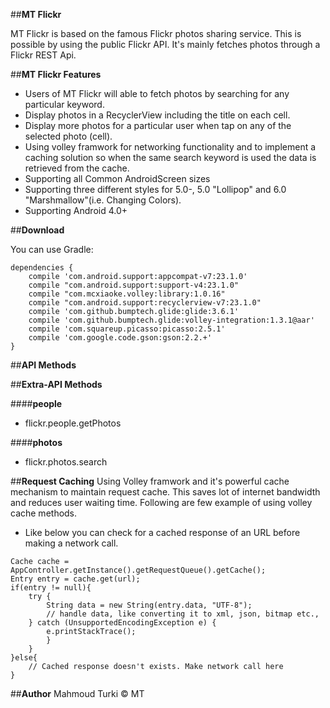 ##**MT Flickr**

MT Flickr is based on the famous Flickr photos sharing service. This is possible by using the public Flickr API. 
It's mainly fetches photos through a Flickr REST Api. 

##**MT Flickr Features**

* Users of MT Flickr will able to fetch photos by searching for any particular keyword.
* Display photos in a RecyclerView including the title on each cell.
* Display more photos for a particular user when tap on any of the selected photo (cell). 
* Using volley framwork for networking functionality and to implement a caching solution so when the same search keyword is used the data is retrieved from the cache.
* Supporting all Common AndroidScreen sizes 
* Supporting three different styles for 5.0-, 5.0 "Lollipop" and 6.0 "Marshmallow"(i.e. Changing Colors). 
* Supporting Android 4.0+

##**Download**

You can use Gradle:
```
dependencies {
    compile 'com.android.support:appcompat-v7:23.1.0'
    compile "com.android.support:support-v4:23.1.0"
    compile "com.mcxiaoke.volley:library:1.0.16"
    compile "com.android.support:recyclerview-v7:23.1.0"
    compile 'com.github.bumptech.glide:glide:3.6.1'
    compile 'com.github.bumptech.glide:volley-integration:1.3.1@aar'
    compile 'com.squareup.picasso:picasso:2.5.1'
    compile 'com.google.code.gson:gson:2.2.+'
}
```

##**API Methods**

##**Extra-API Methods**

####**people**
* flickr.people.getPhotos

####**photos**
* flickr.photos.search

##**Request Caching**
Using Volley framwork and it's powerful cache mechanism to maintain request cache. This saves lot of internet bandwidth and reduces user waiting time. Following are few example of using volley cache methods.
* Like below you can check for a cached response of an URL before making a network call.
```
Cache cache = AppController.getInstance().getRequestQueue().getCache();
Entry entry = cache.get(url);
if(entry != null){
    try {
        String data = new String(entry.data, "UTF-8");
        // handle data, like converting it to xml, json, bitmap etc.,
    } catch (UnsupportedEncodingException e) {      
        e.printStackTrace();
        }
    }
}else{
    // Cached response doesn't exists. Make network call here
}
```

##**Author**
Mahmoud Turki © MT
